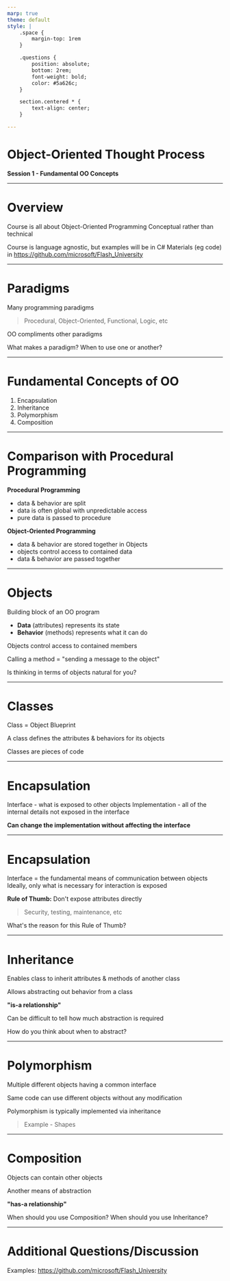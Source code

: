 ```yaml
---
marp: true
theme: default
style: |
    .space {
        margin-top: 1rem
    }

    .questions {
        position: absolute;
        bottom: 2rem;
        font-weight: bold;
        color: #5a626c;
    }

    section.centered * {
        text-align: center;
    }

---
```


<!-- _class: invert -->
<!-- _footer: '**Covers Chapter 1: "Introduction"**' -->

# Object-Oriented Thought Process
**Session 1 - Fundamental OO Concepts**

<!-- notes
-->

---


# Overview

Course is all about Object-Oriented Programming
Conceptual rather than technical

<div class="space" />

Course is language agnostic, but examples will be in C#
Materials (eg code) in https://github.com/microsoft/Flash_University


<!-- notes
    questions/discussion highly encouraged
    focus on conceptual things & design rather than implementation
    but questions on how it works in C# - ask!
-->

---


# Paradigms

Many programming paradigms
> Procedural, Object-Oriented, Functional, Logic, etc

<div class="space" />
OO compliments other paradigms

<p class="questions">What makes a paradigm? When to use one or another?</p>

<!-- notes
    my answer: paradigm is a way of thinking/modeling
    
    language != paradigm
    most languages have aspects of multiple paradigms
        (C# has delegates, LINQ)
-->


---


# Fundamental Concepts of OO

1. Encapsulation
2. Inheritance
3. Polymorphism
4. Composition

<!-- notes
-->


---


# Comparison with Procedural Programming

**Procedural Programming**
 - data & behavior are split
 - data is often global with unpredictable access
 - pure data is passed to procedure

<div class="space" />

**Object-Oriented Programming**
 - data & behavior are stored together in Objects
 - objects control access to contained data
 - data & behavior are passed together

<!-- notes
    agree? disagree?
-->


---


# Objects

Building block of an OO program
 - **Data** (attributes) represents its state
 - **Behavior** (methods) represents what it can do

<div class="space" />

Objects control access to contained members

Calling a method = "sending a message to the object"

<p class="questions">Is thinking in terms of objects natural for you?</p>

<!-- notes
-->


---


# Classes

Class = Object Blueprint

A class defines the attributes & behaviors for its objects

Classes are pieces of code

<!-- notes
    Objects are runtime instantiations/manifestations of a class
-->


---


# Encapsulation

Interface - what is exposed to other objects
Implementation - all of the internal details not exposed in the interface

**Can change the implementation without affecting the interface**

<!-- notes
    can see this on a micro & macro level
    (object interfaces, library APIs, web APIs, etc)
-->


---


# Encapsulation

Interface = the fundamental means of communication between objects
Ideally, only what is necessary for interaction is exposed

<div class="space" />

**Rule of Thumb:** Don't expose attributes directly
> Security, testing, maintenance, etc

<p class="questions">What's the reason for this Rule of Thumb?</p>

<!-- notes
    my answer:
    attributes are part of the implementation (they are the state)
    exposing attributes ties the interface to the implementation

    example: https://github.com/microsoft/Flash_University/tree/main/OO_Thought_Process/Session%201/Encapsulation
-->


---


# Inheritance

Enables class to inherit attributes & methods of another class

Allows abstracting out behavior from a class

**"is-a relationship"**

<div class="space" />

Can be difficult to tell how much abstraction is required

<p class="questions">How do you think about when to abstract?</p>

<!-- notes
    some languages have multiple inheritance (not C#)

    example: https://github.com/microsoft/Flash_University/tree/main/OO_Thought_Process/Session%201/Inheritance
-->


---


# Polymorphism

Multiple different objects having a common interface

Same code can use different objects without any modification

<div class="space" />

Polymorphism is typically implemented via inheritance

> Example - Shapes

<p class="questions"></p>

<!-- notes
    different implementations of the same interface

    2 components
     - use subclass as superclass
     - and invoke method which invoke's the subclass's method
        ("abstract" or "virtual")

    example: https://github.com/microsoft/Flash_University/tree/main/OO_Thought_Process/Session%201/Polymorphism
-->


---


# Composition

Objects can contain other objects

Another means of abstraction

**"has-a relationship"**

<p class="questions">When should you use Composition? When should you use Inheritance?</p>

<!-- notes
    my answer:
        both means of abstraction
        "is-a" vs "has-a"
        if you don't want to expose some parts of the base class - composition
        if you only want to refine behavior - inheritance

    Shape > Rectangle > Square

    example: https://github.com/microsoft/Flash_University/tree/main/OO_Thought_Process/Session%201/Composition
-->


---


<!-- _class: centered invert -->

# Additional Questions/Discussion
Examples: https://github.com/microsoft/Flash_University


<!-- notes
    These concepts are not easy to separate from each other
    They also provide multiple ways of doing things
-->

